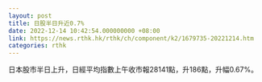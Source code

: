 ```yaml
---
layout: post
title: 日股半日升近0.7%
date: 2022-12-14 10:42:54.000000000 +08:00
link: https://news.rthk.hk/rthk/ch/component/k2/1679735-20221214.htm
categories: rthk
---
```


日本股市半日上升，日經平均指數上午收市報28141點，升186點，升幅0.67%。
